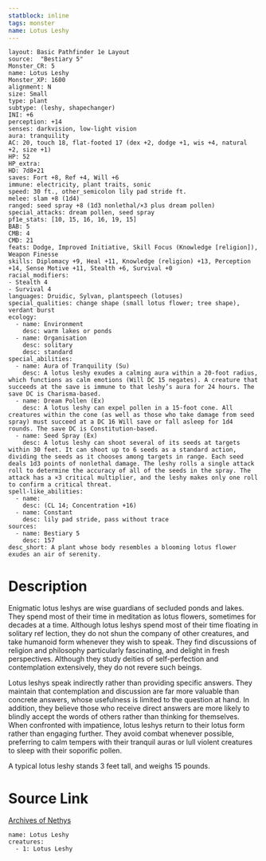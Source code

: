 ```yaml
---
statblock: inline
tags: monster
name: Lotus Leshy
---
```

```statblock
layout: Basic Pathfinder 1e Layout
source:  "Bestiary 5"
Monster_CR: 5
name: Lotus Leshy
Monster_XP: 1600
alignment: N
size: Small
type: plant
subtype: (leshy, shapechanger)
INI: +6
perception: +14
senses: darkvision, low-light vision
aura: tranquility
AC: 20, touch 18, flat-footed 17 (dex +2, dodge +1, wis +4, natural +2, size +1)
HP: 52
HP_extra: 
HD: 7d8+21
saves: Fort +8, Ref +4, Will +6
immune: electricity, plant traits, sonic
speed: 30 ft., other_semicolon lily pad stride ft.
melee: slam +8 (1d4)
ranged: seed spray +8 (1d3 nonlethal/×3 plus dream pollen)
special_attacks: dream pollen, seed spray
pf1e_stats: [10, 15, 16, 16, 19, 15]
BAB: 5
CMB: 4
CMD: 21
feats: Dodge, Improved Initiative, Skill Focus (Knowledge [religion]), Weapon Finesse
skills: Diplomacy +9, Heal +11, Knowledge (religion) +13, Perception +14, Sense Motive +11, Stealth +6, Survival +0
racial_modifiers:
- Stealth 4
- Survival 4
languages: Druidic, Sylvan, plantspeech (lotuses)
special_qualities: change shape (small lotus flower; tree shape), verdant burst
ecology:
  - name: Environment
    desc: warm lakes or ponds
  - name: Organisation
    desc: solitary
    desc: standard
special_abilities:
  - name: Aura of Tranquility (Su)
    desc: A lotus leshy exudes a calming aura within a 20-foot radius, which functions as calm emotions (Will DC 15 negates). A creature that succeeds at the save is immune to that leshy’s aura for 24 hours. The save DC is Charisma-based.
  - name: Dream Pollen (Ex)
    desc: A lotus leshy can expel pollen in a 15-foot cone. All creatures within the cone (as well as those who take damage from seed spray) must succeed at a DC 16 Will save or fall asleep for 1d4 rounds. The save DC is Constitution-based.
  - name: Seed Spray (Ex)
    desc: A lotus leshy can shoot several of its seeds at targets within 30 feet. It can shoot up to 6 seeds as a standard action, dividing the seeds as it chooses among targets in range. Each seed deals 1d3 points of nonlethal damage. The leshy rolls a single attack roll to determine the accuracy of all of the seeds in the spray. The attack has a ×3 critical multiplier, and the leshy makes only one roll to confirm a critical threat.
spell-like_abilities:
  - name:
    desc: (CL 14; Concentration +16)
  - name: Constant
    desc: lily pad stride, pass without trace
sources:
  - name: Bestiary 5
    desc: 157
desc_short: A plant whose body resembles a blooming lotus flower exudes an air of serenity.
```
# Description
Enigmatic lotus leshys are wise guardians of secluded ponds and lakes. They spend most of their time in meditation as lotus flowers, sometimes for decades at a time. Although lotus leshys spend most of their time floating in solitary ref lection, they do not shun the company of other creatures, and take humanoid form whenever they wish to speak. They find discussions of religion and philosophy particularly fascinating, and delight in fresh perspectives. Although they study deities of self-perfection and contemplation extensively, they do not revere such beings.

 Lotus leshys speak indirectly rather than providing specific answers. They maintain that contemplation and discussion are far more valuable than concrete answers, whose usefulness is limited to the question at hand. In addition, they believe those who receive direct answers are more likely to blindly accept the words of others rather than thinking for themselves. When confronted with impatience, lotus leshys return to their lotus form rather than engaging further. They avoid combat whenever possible, preferring to calm tempers with their tranquil auras or lull violent creatures to sleep with their soporific pollen.

 A typical lotus leshy stands 3 feet tall, and weighs 15 pounds.
# Source Link
[Archives of Nethys](https://aonprd.com/MonsterDisplay.aspx?ItemName=Lotus%20Leshy)
```encounter-table
name: Lotus Leshy
creatures:
  - 1: Lotus Leshy
```
